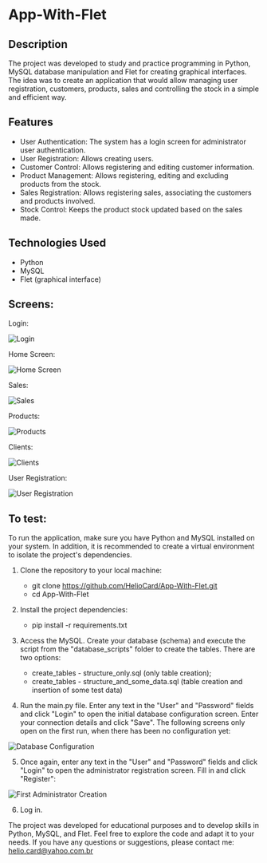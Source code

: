 # App-With-Flet

## Description

The project was developed to study and practice programming in Python, MySQL database manipulation and Flet for creating graphical interfaces. The idea was to create an application that would allow managing user registration, customers, products, sales and controlling the stock in a simple and efficient way.

## Features

- User Authentication: The system has a login screen for administrator user authentication.
- User Registration: Allows creating users.
- Customer Control: Allows registering and editing customer information.
- Product Management: Allows registering, editing and excluding products from the stock.
- Sales Registration: Allows registering sales, associating the customers and products involved.
- Stock Control: Keeps the product stock updated based on the sales made.

## Technologies Used

- Python
- MySQL
- Flet (graphical interface)

## Screens:

Login:

![Login](Screens/Login.PNG)

Home Screen:

![Home Screen](Screens/Home.PNG)

Sales:

![Sales](Screens/Sales.PNG)

Products:

![Products](Screens/Products.PNG)

Clients:

![Clients](Screens/Customers.PNG)

User Registration:

![User Registration](Screens/Users.PNG)

## To test:

To run the application, make sure you have Python and MySQL installed on your system. In addition, it is recommended to create a virtual environment to isolate the project's dependencies.

1. Clone the repository to your local machine:

   - git clone https://github.com/HelioCard/App-With-Flet.git
   - cd App-With-Flet

2. Install the project dependencies:

   - pip install -r requirements.txt

3. Access the MySQL. Create your database (schema) and execute the script from the "database_scripts" folder to create the tables. There are two options:

   - create_tables - structure_only.sql (only table creation);
   - create_tables - structure_and_some_data.sql (table creation and insertion of some test data)

4. Run the main.py file. Enter any text in the "User" and "Password" fields and click "Login" to open the initial database configuration screen. Enter your connection details and click "Save". The following screens only open on the first run, when there has been no configuration yet:

![Database Configuration](Screens/Config_DB.PNG)

5. Once again, enter any text in the "User" and "Password" fields and click "Login" to open the administrator registration screen. Fill in and click "Register":

![First Administrator Creation](Screens/Config_Admin.PNG)

6. Log in.

The project was developed for educational purposes and to develop skills in Python, MySQL, and Flet. Feel free to explore the code and adapt it to your needs. If you have any questions or suggestions, please contact me: helio.card@yahoo.com.br
